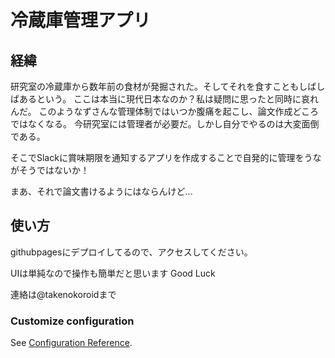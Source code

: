 
# 冷蔵庫管理アプリ

## 経緯
研究室の冷蔵庫から数年前の食材が発掘された。そしてそれを食すこともしばしばあるという。
ここは本当に現代日本なのか？私は疑問に思ったと同時に哀れんだ。
このようなずさんな管理体制ではいつか腹痛を起こし、論文作成どころではなくなる。
今研究室には管理者が必要だ。しかし自分でやるのは大変面倒である。

そこでSlackに賞味期限を通知するアプリを作成することで自発的に管理をうながそうではないか！

まあ、それで論文書けるようにはならんけど...

## 使い方
githubpagesにデプロイしてるので、アクセスしてください。

UIは単純なので操作も簡単だと思います
Good Luck

連絡は@takenokoroidまで

### Customize configuration
See [Configuration Reference](https://cli.vuejs.org/config/).
